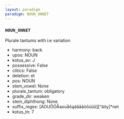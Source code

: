```yaml
---
layout: paradigm
paradigm: NOUN_ONNET
---
```

### ` NOUN_ONNET `

Plurale tantums with i:e variation
* harmony: back
* upos: NOUN
* kotus_av: J
* possessive: False
* clitics: False
* deletion: et
* pos: NOUN
* stem_vowel: None
* plurale_tantum: obligatory
* grade_dir: weaken
* stem_diphthong: None
* suffix_regex: [AOUŌÓÅaouåôąáăâāóōúūû][^äöy]*net
* kotus_tn: 7
